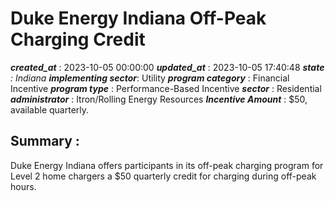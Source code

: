 # Duke Energy Indiana Off-Peak Charging Credit 
 ***created_at*** : 2023-10-05 00:00:00 
 ***updated_at*** : 2023-10-05 17:40:48 
 ***state** : Indiana 
 **implementing sector***: Utility 
 ***program category*** : Financial Incentive 
 ***program type*** : Performance-Based Incentive 
 ***sector*** : Residential 
 ***administrator*** : Itron/Rolling Energy Resources 
 ***Incentive Amount*** : $50, available quarterly.

 
 ## Summary : 
 Duke Energy Indiana offers participants in its off-peak charging program for
Level 2 home chargers a $50 quarterly credit for charging during off-peak
hours.

 
 